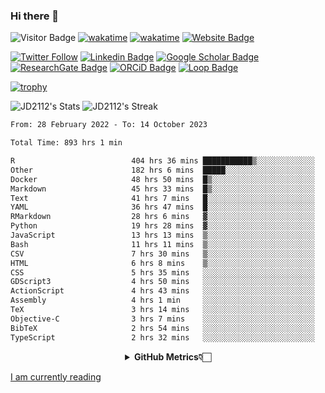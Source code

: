 ### Hi there 👋
![Visitor Badge](https://visitor-badge.laobi.icu/badge?page_id=JD2112.JD2112)
[![wakatime](https://github.com/JD2112/JD2112/actions/workflows/waka-readme.yml/badge.svg)](https://github.com/JD2112/JD2112/actions/workflows/waka-readme.yml)
[![wakatime](https://wakatime.com/badge/user/fe95275f-909a-4147-a45d-624981173898.svg)](https://wakatime.com/@fe95275f-909a-4147-a45d-624981173898)
[![Website Badge](https://img.shields.io/badge/website-informational?style=flat-square)](http://jyotirmoydas.netlify.app)

[![Twitter Follow](https://img.shields.io/twitter/follow/jyotirmoy21?style=social)](https://twitter.com/jyotirmoy21)
[![Linkedin Badge](https://img.shields.io/badge/-jyotirmoy-blue?style=plastic&logo=Linkedin&logoColor=white&link=https://www.linkedin.com/in/dasjyotirmoy/)](https://www.linkedin.com/in/dasjyotirmoy/)
[![Google Scholar Badge](https://img.shields.io/badge/-jyotirmoy-blue?style=plastic&logo=GoogleScholar&logoColor=white&link=https://scholar.google.se/citations?user=IMBYOv8AAAAJ&hl=en)](https://scholar.google.se/citations?user=IMBYOv8AAAAJ&hl=en)
[![ResearchGate Badge](https://img.shields.io/badge/-jyotirmoy-cyan?style=plastic&logo=ResearchGate&logoColor=white&link=https://www.researchgate.net/profile/Jyotirmoy-Das-3)](https://www.researchgate.net/profile/Jyotirmoy-Das-3)
[![ORCiD Badge](https://img.shields.io/badge/-jyotirmoy-green?style=plastic&logo=orcid&logoColor=white&link=https://orcid.org/0000-0002-5649-4658)](https://orcid.org/0000-0002-5649-4658)
[![Loop Badge](https://img.shields.io/badge/-jyotirmoy-orange?style=plastic&logo=Loop&logoColor=white&link=https://loop.frontiersin.org/people/1519976/overview)](https://loop.frontiersin.org/people/1519976/overview)

[![trophy](https://github-profile-trophy.vercel.app/?username=JD2112)](https://github.com/ryo-ma/github-profile-trophy)

<!--
**JD2112/JD2112** is a ✨ _special_ ✨ repository because its `README.md` (this file) appears on your GitHub profile.

Here are some ideas to get you started:

- 🔭 I’m currently working on ...
- 🌱 I’m currently learning ...
- 👯 I’m looking to collaborate on ...
- 🤔 I’m looking for help with ...
- 💬 Ask me about ...
- 📫 How to reach me: ...
- 😄 Pronouns: ...
- ⚡ Fun fact: ...
![JD2112's Top Languages](https://github-readme-stats.vercel.app/api/top-langs/?username=JD2112&theme=vue-dark&show_icons=true&hide_border=true&layout=compact)
-->
![JD2112's Stats](https://github-readme-stats.vercel.app/api?username=JD2112&theme=vue-dark&show_icons=true&hide_border=true&count_private=true)
![JD2112's Streak](https://github-readme-streak-stats.herokuapp.com/?user=JD2112&theme=vue-dark&hide_border=true)





<!--START_SECTION:waka-->

```txt
From: 28 February 2022 - To: 14 October 2023

Total Time: 893 hrs 1 min

R                          404 hrs 36 mins ███████████▒░░░░░░░░░░░░░   45.31 %
Other                      182 hrs 6 mins  █████░░░░░░░░░░░░░░░░░░░░   20.39 %
Docker                     48 hrs 50 mins  █▒░░░░░░░░░░░░░░░░░░░░░░░   05.47 %
Markdown                   45 hrs 33 mins  █▒░░░░░░░░░░░░░░░░░░░░░░░   05.10 %
Text                       41 hrs 7 mins   █░░░░░░░░░░░░░░░░░░░░░░░░   04.61 %
YAML                       36 hrs 47 mins  █░░░░░░░░░░░░░░░░░░░░░░░░   04.12 %
RMarkdown                  28 hrs 6 mins   ▓░░░░░░░░░░░░░░░░░░░░░░░░   03.15 %
Python                     19 hrs 28 mins  ▓░░░░░░░░░░░░░░░░░░░░░░░░   02.18 %
JavaScript                 13 hrs 13 mins  ▒░░░░░░░░░░░░░░░░░░░░░░░░   01.48 %
Bash                       11 hrs 11 mins  ▒░░░░░░░░░░░░░░░░░░░░░░░░   01.25 %
CSV                        7 hrs 30 mins   ▒░░░░░░░░░░░░░░░░░░░░░░░░   00.84 %
HTML                       6 hrs 8 mins    ▒░░░░░░░░░░░░░░░░░░░░░░░░   00.69 %
CSS                        5 hrs 35 mins   ░░░░░░░░░░░░░░░░░░░░░░░░░   00.63 %
GDScript3                  4 hrs 50 mins   ░░░░░░░░░░░░░░░░░░░░░░░░░   00.54 %
ActionScript               4 hrs 43 mins   ░░░░░░░░░░░░░░░░░░░░░░░░░   00.53 %
Assembly                   4 hrs 1 min     ░░░░░░░░░░░░░░░░░░░░░░░░░   00.45 %
TeX                        3 hrs 14 mins   ░░░░░░░░░░░░░░░░░░░░░░░░░   00.36 %
Objective-C                3 hrs 7 mins    ░░░░░░░░░░░░░░░░░░░░░░░░░   00.35 %
BibTeX                     2 hrs 54 mins   ░░░░░░░░░░░░░░░░░░░░░░░░░   00.33 %
TypeScript                 2 hrs 32 mins   ░░░░░░░░░░░░░░░░░░░░░░░░░   00.29 %
```

<!--END_SECTION:waka-->

<div align="center">
    <details>
        <summary><b>GitHub Metrics👇🏻</b></summary>
    <br>
        
[Get Details](https://metrics.lecoq.io/insights/JD2112)
    </details>
</div>

<a target="_blank" href="https://www.goodreads.com/user/show/21242415-jyotirmoy-das">I am currently reading</a>


